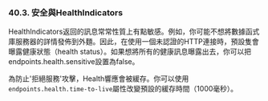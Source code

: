 ### 40.3. 安全與HealthIndicators

HealthIndicators返回的訊息常常性質上有點敏感。例如，你可能不想將數據函式庫服務器的詳情發佈到外麵。因此，在使用一個未認證的HTTP連接時，預設隻會曝露健康狀態（health status）。如果想將所有的健康訊息曝露出去，你可以把endpoints.health.sensitive設置為false。

為防止'拒絕服務'攻擊，Health響應會被緩存。你可以使用`endpoints.health.time-to-live`屬性改變預設的緩存時間（1000毫秒）。
